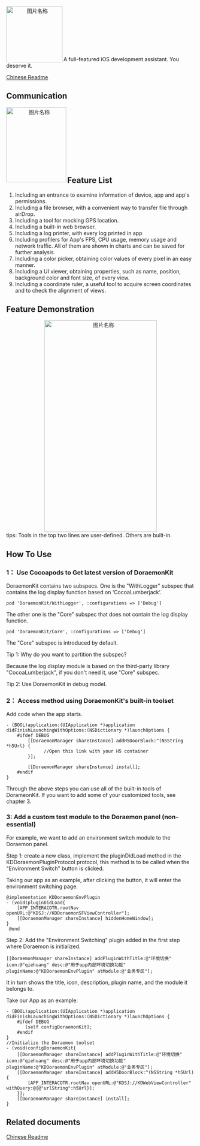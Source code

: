 <div  align="center">    
 <img src="https://javer.oss-cn-shanghai.aliyuncs.com/doraemon/github/DoraemonKit_github.png" width = "150" height = "150" alt="图片名称" align=left />
</div>

<br/>
<br/>
<br/>
<br/>
<br/>
<br/>
<br/>

A full-featured iOS development assistant. You deserve it.

[Chinese Readme](https://github.com/didi/DoraemonKit/blob/master/Doc/ChineseReadme.md)

## Communication

<div  align="center">    
 <img src="https://javer.oss-cn-shanghai.aliyuncs.com/doraemon/github/DoraemonKitQQ.jpeg" width = "160" height = "200" alt="图片名称" align=left />
</div>
<br/>
<br/>
<br/>
<br/>
<br/>
<br/>
<br/>
<br/>
<br/>


## Feature List

1. Including an entrance to examine information of device, app and app's permissions.
2. Including a file browser, with a convenient way to transfer file through airDrop.
3. Including a tool for mocking GPS location.
4. Including a built-in web browser.
5. Including a log printer, with every log printed in app
6. Including profilers for App's FPS, CPU usage, memory usage and network traffic. All of them are shown in charts and can be saved for further analysis.
7. Including a color picker, obtaining color values of every pixel in an easy manner.
8. Including a UI viewer, obtaining properties, such as name, position, background color and font size, of every view.
9. Including a coordinate ruler, a useful tool to acquire screen coordinates and to check the alignment of views.

## Feature Demonstration
<div  align="center">    
 <img src="https://javer.oss-cn-shanghai.aliyuncs.com/doraemon/github/DoraemonPanel.jpeg" width = "300" height = "565" alt="图片名称" align=center />
</div>
tips: Tools in the top two lines are user-defined. Others are built-in.

## How To Use
### 1： Use Cocoapods to Get latest version of DoraemonKit

DoraemonKit contains two subspecs.
One is the "WithLogger" subspec that contains the log display  function based on ‘CocoaLumberjack’.

```
pod 'DoraemonKit/WithLogger', :configurations => ['Debug']
```

The other one is the "Core" subspec that does not contain the log display function.

```
pod 'DoraemonKit/Core', :configurations => ['Debug']
```

The "Core" subspec is introduced by default.

Tip 1: Why do you want to partition the subspec?

Because the log display module is based on the third-party library "CocoaLumberjack", if you don't need it, use "Core" subspec.

Tip 2: Use DoraemonKit in debug model.

### 2： Access method using DoraemonKit's built-in toolset
Add code when the app starts.

```
- (BOOL)application:(UIApplication *)application didFinishLaunchingWithOptions:(NSDictionary *)launchOptions {
    #ifdef DEBUG
        [[DoraemonManager shareInstance] addH5DoorBlock:^(NSString *h5Url) {
              //Open this link with your H5 container
        }];

        [[DoraemonManager shareInstance] install];
    #endif
}
```

  Through the above steps you can use all of the built-in tools of DorameonKit. If you want to add some of your customized tools, see chapter 3.
  
### 3: Add a custom test module to the Doraemon panel (non-essential)
For example, we want to add an environment switch module to the Doraemon panel.

Step 1: create a new class, implement the pluginDidLoad method in the KDDoraemonPluginProtocol protocol, this method is to be called when the "Environment Switch" button is clicked.

Taking our app as an example, after clicking the button, it will enter the environment switching page.

```
@implementation KDDoraemonEnvPlugin
- (void)pluginDidLoad{
    [APP_INTERACOTR.rootNav openURL:@"KDSJ://KDDoraemonSFViewController"];
    [[DoraemonManager shareInstance] hiddenHomeWindow];
}
 @end
```
 
Step 2: Add the "Environment Switching" plugin added in the first step where Doraemon is initialized.


```
[[DoraemonManager shareInstance] addPluginWithTitle:@"环境切换" icon:@"qiehuang" desc:@"用于app内部环境切换功能" pluginName:@"KDDoraemonEnvPlugin" atModule:@"业务专区"];
```

It in turn shows the title, icon, description, plugin name, and the module it belongs to.

Take our App as an example:

```
- (BOOL)application:(UIApplication *)application didFinishLaunchingWithOptions:(NSDictionary *)launchOptions {
    #ifdef DEBUG
       [self configDoraemonKit];
    #endif
}
//Initialize the Doraemon toolset
- (void)configDoraemonKit{
    [[DoraemonManager shareInstance] addPluginWithTitle:@"环境切换" icon:@"qiehuang" desc:@"用于app内部环境切换功能" pluginName:@"KDDoraemonEnvPlugin" atModule:@"业务专区"];
    [[DoraemonManager shareInstance] addH5DoorBlock:^(NSString *h5Url) {
        [APP_INTERACOTR.rootNav openURL:@"KDSJ://KDWebViewController" withQuery:@{@"urlString":h5Url}];
    }];
    [[DoraemonManager shareInstance] install];
}
```

## Related documents

[Chinese Readme](https://github.com/didi/DoraemonKit/blob/master/Doc/ChineseReadme.md)




